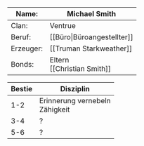 | Name:     | Michael Smith                 |
| --------- | ----------------------------- |
| Clan:     | Ventrue                       |
| Beruf:    | [[Büro\|Büroangestellter]]    |
| Erzeuger: | [[Truman Starkweather]]       |
| Bonds:    | Eltern<br>[[Christian Smith]] |

| Bestie | Disziplin                         |
| ------ | --------------------------------- |
| 1-2    | Erinnerung vernebeln<br>Zähigkeit |
| 3-4    | ?                                 |
| 5-6    | ?                                 |

